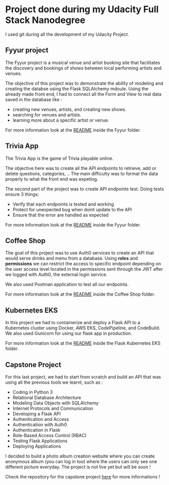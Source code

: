 # Project done during my Udacity Full Stack Nanodegree

I used git during all the development of my Udacity Project.

## Fyyur project

The Fyyur project is a musical venue and artist booking site that facilitates the discovery and bookings of shows between local performing artists and venues.

The objective of this project was to demonstrate the ability of modeling and creating the databse using the Flask SQLAlchemy mdoule. Using the already made front end, I had to connect all the Form and View to real data saved in the database like :

* creating new venues, artists, and creating new shows.
* searching for venues and artists.
* learning more about a specific artist or venue.

For more information look at the [README](01_fyyur/README.md) inside the Fyyur folder.

## Trivia App

The Trivia App is the game of Trivia playable online.

The objective here was to create all the API endpoints to retrieve, add or delete questions, categories, .. The main difficulty was to format the data properly to what the front end was expeting.

The second part of the project was to create API endpoints test. Doing tests ensure 3 things:

* Verify that each endpoints is tested and working
* Protect for unexpected bug when doint update to the API
* Ensure that the error are handled as expected

For more information look at the [README](02_trivia_api/README.md) inside the Fyyur folder.

## Coffee Shop

The goal of this project was to use Auth0 services to create an API that would serve drinks and menu from a database. Using **roles** and **permissions** we can restrict the access to specific endpoint depending on the user access level located in the permissions sent through the JWT after we logged with Auth0, the external login service.

We also used Postman application to test all our endpoints.

For more information look at the [README](03_coffee_shop/README.md) inside the Coffee Shop folder.

## Kubernetes EKS

In this project we had to containerize and deploy a Flask API to a Kubernetes cluster using Docker, AWS EKS, CodePipeline, and CodeBuild. We also used Gunicorn for using our flask app in production.

For more information look at the [README](04_deploy_flask_kubernetes_eks/README.md) inside the Flask Kubernetes EKS folder.

## Capstone Project

For this last project, we had to start from scratch and build an API that was using all the previous tools we learnt, such as :

* Coding in Python 3
* Relational Database Architecture
* Modeling Data Objects with SQLAlchemy
* Internet Protocols and Communication
* Developing a Flask API
* Authentication and Access
* Authentication with Auth0
* Authentication in Flask
* Role-Based Access Control (RBAC)
* Testing Flask Applications
* Deploying Applications

I decided to build a photo album creation website where you can create anonymous album (you can log in too) where the users can only see one different picture everyday. The project is not live yet but will be soon !

Check the repository for the capstone project [here](https://github.com/MattiooFR/1pic1day) for more informations !
